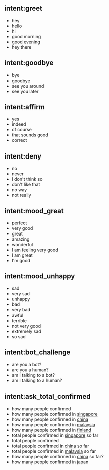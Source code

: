 ## intent:greet
- hey
- hello
- hi
- good morning
- good evening
- hey there

## intent:goodbye
- bye
- goodbye
- see you around
- see you later

## intent:affirm
- yes
- indeed
- of course
- that sounds good
- correct

## intent:deny
- no
- never
- I don't think so
- don't like that
- no way
- not really

## intent:mood_great
- perfect
- very good
- great
- amazing
- wonderful
- I am feeling very good
- I am great
- I'm good

## intent:mood_unhappy
- sad
- very sad
- unhappy
- bad
- very bad
- awful
- terrible
- not very good
- extremely sad
- so sad

## intent:bot_challenge
- are you a bot?
- are you a human?
- am I talking to a bot?
- am I talking to a human?

## intent:ask_total_confirmed
- how many people confirmed
- how many people confirmed in [singapore](country)
- how many people confirmed in [china](country)
- how many people confirmed in [malaysia](country)
- how many people confirmed in [finland](country)
- total people confirmed in [singapore](country) so far
- total people confirmed
- total people confirmed in [china](country) so far
- total people confirmed in [malaysia](country) so far
- how many people confirmed in [china](country) so far?
- how many people confirmed in japan
